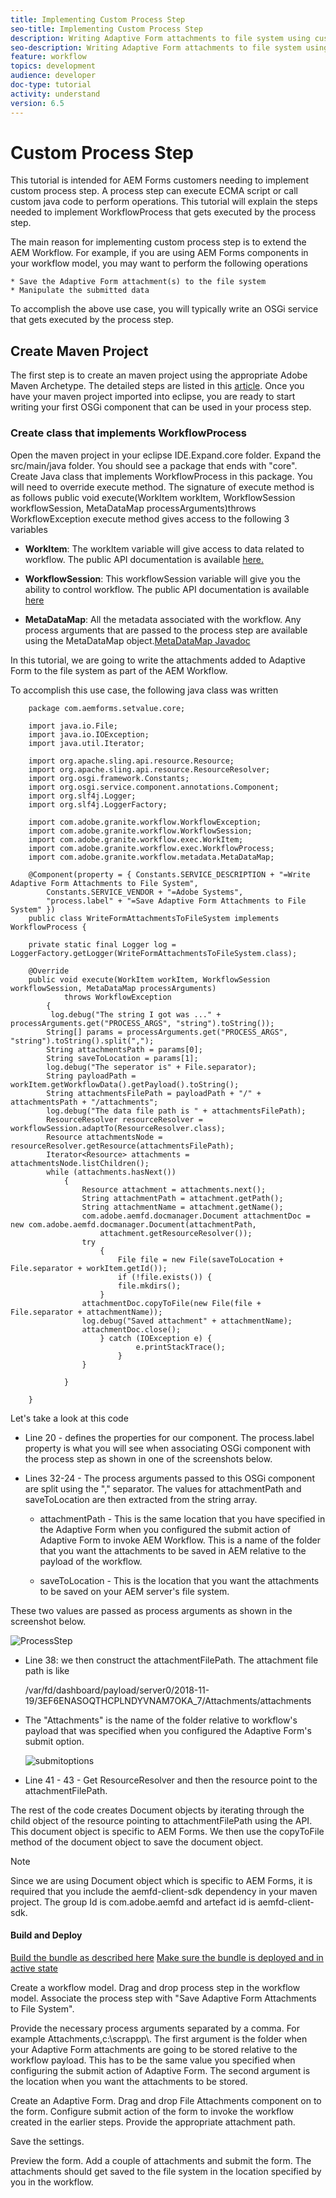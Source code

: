 ```yaml
---
title: Implementing Custom Process Step
seo-title: Implementing Custom Process Step
description: Writing Adaptive Form attachments to file system using custom process step
seo-description: Writing Adaptive Form attachments to file system using custom process step
feature: workflow
topics: development
audience: developer
doc-type: tutorial
activity: understand
version: 6.5
---
```


# Custom Process Step

This tutorial is intended for AEM Forms customers needing to implement custom process step. A process step can execute ECMA script or call custom java code to perform operations. This tutorial will explain the steps needed to implement WorkflowProcess that gets executed by the process step.

The main reason for implementing custom process step is to extend the AEM Workflow. For example, if you are using AEM Forms components in your workflow model, you may want to perform the following operations

    * Save the Adaptive Form attachment(s) to the file system
    * Manipulate the submitted data

To accomplish the above use case, you will typically write an OSGi service that gets executed by the process step.

## Create Maven Project

The first step is to create an maven project using the appropriate Adobe Maven Archetype. The detailed steps are listed in this [article](https://helpx.adobe.com/experience-manager/using/maven_arch13.html). Once you have your maven project imported into eclipse, you are ready to start writing your first OSGi component that can be used in your process step.


### Create class that implements WorkflowProcess

Open the maven project in your eclipse IDE.Expand<projectname>.core folder. Expand the src/main/java folder. You should see a package that ends with "core". Create Java class that implements WorkflowProcess in this package. You will need to override execute method. The signature of execute method is as follows
public void execute(WorkItem workItem, WorkflowSession workflowSession, MetaDataMap processArguments)throws WorkflowException 
execute method gives access to the following 3 variables

* **WorkItem**: The workItem variable will give access to data related to workflow. The public API documentation is available [here.](https://helpx.adobe.com/experience-manager/6-3/sites/developing/using/reference-materials/diff-previous/changes/com.adobe.granite.workflow.WorkflowSession.html)

* **WorkflowSession**: This workflowSession variable will give you the ability to control workflow. The public API documentation is available [here](https://helpx.adobe.com/experience-manager/6-3/sites/developing/using/reference-materials/diff-previous/changes/com.adobe.granite.workflow.WorkflowSession.html)

* **MetaDataMap**: All the metadata associated with the workflow. Any process arguments that are passed to the process step are available using the MetaDataMap object.[MetaDataMap Javadoc](https://helpx.adobe.com/experience-manager/6-5/sites/developing/using/reference-materials/javadoc/com/adobe/granite/workflow/metadata/MetaDataMap.html)

In this tutorial, we are going to write the attachments added to Adaptive Form to the file system as part of the AEM Workflow.

To accomplish this use case, the following java class was written



        package com.aemforms.setvalue.core;

        import java.io.File;
        import java.io.IOException;
        import java.util.Iterator;

        import org.apache.sling.api.resource.Resource;
        import org.apache.sling.api.resource.ResourceResolver;
        import org.osgi.framework.Constants;
        import org.osgi.service.component.annotations.Component;
        import org.slf4j.Logger;
        import org.slf4j.LoggerFactory;

        import com.adobe.granite.workflow.WorkflowException;
        import com.adobe.granite.workflow.WorkflowSession;
        import com.adobe.granite.workflow.exec.WorkItem;
        import com.adobe.granite.workflow.exec.WorkflowProcess;
        import com.adobe.granite.workflow.metadata.MetaDataMap;

        @Component(property = { Constants.SERVICE_DESCRIPTION + "=Write Adaptive Form Attachments to File System",
            Constants.SERVICE_VENDOR + "=Adobe Systems",
            "process.label" + "=Save Adaptive Form Attachments to File System" })
        public class WriteFormAttachmentsToFileSystem implements WorkflowProcess {

        private static final Logger log = LoggerFactory.getLogger(WriteFormAttachmentsToFileSystem.class);

        @Override
        public void execute(WorkItem workItem, WorkflowSession workflowSession, MetaDataMap processArguments)
                throws WorkflowException
            {
             log.debug("The string I got was ..." + processArguments.get("PROCESS_ARGS", "string").toString());
            String[] params = processArguments.get("PROCESS_ARGS", "string").toString().split(",");
            String attachmentsPath = params[0];
            String saveToLocation = params[1];
            log.debug("The seperator is" + File.separator);
            String payloadPath = workItem.getWorkflowData().getPayload().toString();
            String attachmentsFilePath = payloadPath + "/" + attachmentsPath + "/attachments";
            log.debug("The data file path is " + attachmentsFilePath);  
            ResourceResolver resourceResolver = workflowSession.adaptTo(ResourceResolver.class);    
            Resource attachmentsNode = resourceResolver.getResource(attachmentsFilePath);
            Iterator<Resource> attachments = attachmentsNode.listChildren();
            while (attachments.hasNext()) 
                {
                    Resource attachment = attachments.next();
                    String attachmentPath = attachment.getPath();
                    String attachmentName = attachment.getName();
                    com.adobe.aemfd.docmanager.Document attachmentDoc = new com.adobe.aemfd.docmanager.Document(attachmentPath,
                        attachment.getResourceResolver());
                    try 
                        {
                            File file = new File(saveToLocation + File.separator + workItem.getId());
                            if (!file.exists()) {
                            file.mkdirs();
                        }
                    attachmentDoc.copyToFile(new File(file + File.separator + attachmentName));
                    log.debug("Saved attachment" + attachmentName);
                    attachmentDoc.close();
                        } catch (IOException e) {
                                e.printStackTrace();
                            }
                    }

                }

        }



Let's take a look at this code

* Line 20 -  defines the properties for our component. The process.label property is what you will see when associating OSGi component with the process step as shown in one of the screenshots below.

* Lines 32-24 - The process arguments passed to this OSGi component are split using the "," separator. The values for attachmentPath and saveToLocation are then extracted from the string array.

    * attachmentPath - This is the same location that you have specified in the Adaptive Form when you configured the submit action of Adaptive Form to invoke AEM Workflow. This is a name of the folder that you want the attachments to be saved in AEM relative to the payload of the workflow.

    * saveToLocation - This is the location that you want the attachments to be saved on your AEM server's file system.

These two values are passed as process arguments as shown in the screenshot below.

![ProcessStep](assets/implement-process-step.gif)


* Line 38: we then construct the attachmentFilePath. The attachment file path is like

    /var/fd/dashboard/payload/server0/2018-11-19/3EF6ENASOQTHCPLNDYVNAM7OKA_7/Attachments/attachments

* The "Attachments" is the name of the folder relative to workflow's payload that was specified when you configured the Adaptive Form's submit option.

    ![submitoptions](assets/af-submit-options.gif)

* Line 41 - 43 - Get ResourceResolver and then the resource point to the attachmentFilePath.

The rest of the code creates Document objects by iterating through the child object of the resource pointing to attachmentFilePath using the API. This document object is specific to AEM Forms. We then use the copyToFile method of the document object to save the document object.

>[!NOTE]
Since we are using Document object which is specific to AEM Forms, it is required that you include the aemfd-client-sdk dependency in your maven project. The group Id is com.adobe.aemfd and artefact id is aemfd-client-sdk.

#### Build and Deploy

[Build the bundle as described here](https://helpx.adobe.com/experience-manager/using/maven_arch13.html#BuildtheOSGibundleusingMaven)
[Make sure the bundle is deployed and in active state](http://localhost:450/system/console/bundles)

Create a workflow model. Drag and drop process step in the workflow model. Associate the process step with "Save Adaptive Form Attachments to File System".

Provide the necessary process arguments separated by a comma. For example Attachments,c:\\scrappp\\. The first argument is the folder when your Adaptive Form attachments are going to be stored relative to the workflow payload. This has to be the same value you specified when configuring the submit action of Adaptive Form. The second argument is the location when you want the attachments to be stored.

Create an Adaptive Form. Drag and drop File Attachments component on to the form. Configure submit action of the form to invoke the workflow created in the earlier steps. Provide the appropriate attachment path.

Save the settings.

Preview the form. Add a couple of attachments and submit the form. The attachments should get saved to the file system in the location specified by you in the workflow.


